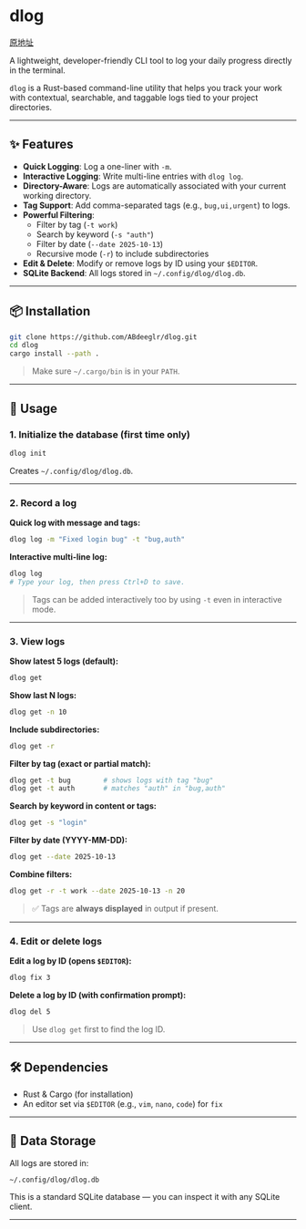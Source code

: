 
# dlog

[原地址](https://github.com/ABdeeglr/dlog/blob/main/README.md)



A lightweight, developer-friendly CLI tool to log your daily progress directly in the terminal.

`dlog` is a Rust-based command-line utility that helps you track your work with contextual, searchable, and taggable logs tied to your project directories.

---

## ✨ Features

- **Quick Logging**: Log a one-liner with `-m`.
- **Interactive Logging**: Write multi-line entries with `dlog log`.
- **Directory-Aware**: Logs are automatically associated with your current working directory.
- **Tag Support**: Add comma-separated tags (e.g., `bug,ui,urgent`) to logs.
- **Powerful Filtering**:
  - Filter by tag (`-t work`)
  - Search by keyword (`-s "auth"`)
  - Filter by date (`--date 2025-10-13`)
  - Recursive mode (`-r`) to include subdirectories
- **Edit & Delete**: Modify or remove logs by ID using your `$EDITOR`.
- **SQLite Backend**: All logs stored in `~/.config/dlog/dlog.db`.

---

## 📦 Installation

```bash
git clone https://github.com/ABdeeglr/dlog.git
cd dlog
cargo install --path .
```

> Make sure `~/.cargo/bin` is in your `PATH`.

---

## 🚀 Usage

### 1. Initialize the database (first time only)
```bash
dlog init
```
Creates `~/.config/dlog/dlog.db`.

---

### 2. Record a log

**Quick log with message and tags:**
```bash
dlog log -m "Fixed login bug" -t "bug,auth"
```

**Interactive multi-line log:**
```bash
dlog log
# Type your log, then press Ctrl+D to save.
```

> Tags can be added interactively too by using `-t` even in interactive mode.

---

### 3. View logs

**Show latest 5 logs (default):**
```bash
dlog get
```

**Show last N logs:**
```bash
dlog get -n 10
```

**Include subdirectories:**
```bash
dlog get -r
```

**Filter by tag (exact or partial match):**
```bash
dlog get -t bug        # shows logs with tag "bug"
dlog get -t auth       # matches "auth" in "bug,auth"
```

**Search by keyword in content or tags:**
```bash
dlog get -s "login"
```

**Filter by date (YYYY-MM-DD):**
```bash
dlog get --date 2025-10-13
```

**Combine filters:**
```bash
dlog get -r -t work --date 2025-10-13 -n 20
```

> ✅ Tags are **always displayed** in output if present.

---

### 4. Edit or delete logs

**Edit a log by ID (opens `$EDITOR`):**
```bash
dlog fix 3
```

**Delete a log by ID (with confirmation prompt):**
```bash
dlog del 5
```

> Use `dlog get` first to find the log ID.

---

## 🛠️ Dependencies

- Rust & Cargo (for installation)
- An editor set via `$EDITOR` (e.g., `vim`, `nano`, `code`) for `fix`

---

## 📁 Data Storage

All logs are stored in:
```
~/.config/dlog/dlog.db
```
This is a standard SQLite database — you can inspect it with any SQLite client.

---
